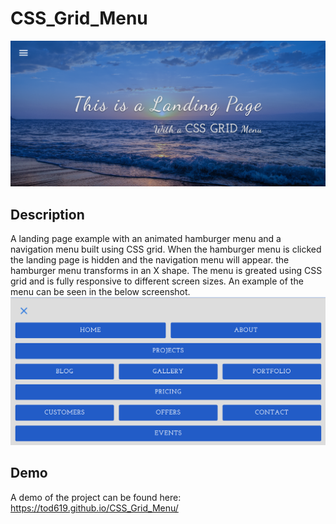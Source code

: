# CSS_Grid_Menu
![Screenshot 1](images/Screenshot1.png)

## Description
A landing page example with an animated hamburger menu and a navigation menu built using CSS grid.
When the hamburger menu is clicked the landing page is hidden and the navigation menu will appear.
the hamburger menu transforms in an X shape.  The menu is greated using CSS grid and is fully responsive to different screen sizes. An example of the menu can be seen in the below screenshot.
![screenshot 2](images/Screenshot2.png)

## Demo
A demo of the project can be found here: https://tod619.github.io/CSS_Grid_Menu/
